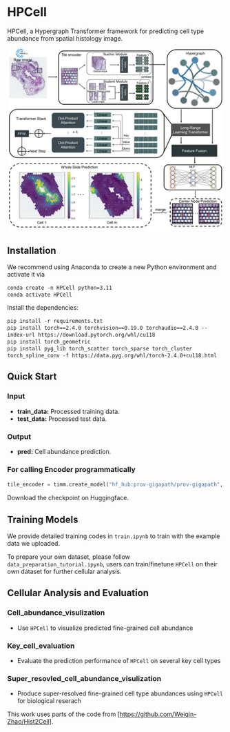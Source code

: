 # HPCell

HPCell, a Hypergraph Transformer framework for predicting cell type abundance from spatial histology image.

![model.jpg](https://github.com/VitaIntelli-CQU/HPCell/blob/main/model.jpg)

## Installation  

We recommend using Anaconda to create a new Python environment and activate it via

```
conda create -n HPCell python=3.11
conda activate HPCell
```
Install the dependencies:
```
pip install -r requirements.txt
pip install torch==2.4.0 torchvision==0.19.0 torchaudio==2.4.0 --index-url https://download.pytorch.org/whl/cu118
pip install torch_geometric
pip install pyg_lib torch_scatter torch_sparse torch_cluster torch_spline_conv -f https://data.pyg.org/whl/torch-2.4.0+cu118.html
```

## Quick Start

### Input

* **train_data:**   Processed training data.
* **test_data:**    Processed test data.

### Output

* **pred:**   Cell abundance prediction.

### For calling Encoder programmatically

```python
tile_encoder = timm.create_model("hf_hub:prov-gigapath/prov-gigapath", pretrained=False, checkpoint_path=".../pytorch_model.bin")
```

Download the checkpoint on Huggingface.


## Training Models

We provide detailed training codes in `train.ipynb` to train with the example data we uploaded.

To prepare your own dataset, please follow `data_preparation_tutorial.ipynb`, users can train/finetune `HPCell` on their own dataset for further cellular analysis.


## Cellular Analysis and Evaluation

### Cell_abundance_visulization

- Use `HPCell` to visualize predicted fine-grained cell abundance

### Key_cell_evaluation

- Evaluate the prediction performance of `HPCell` on several key cell types

### Super_resovled_cell_abundance_visulization

- Produce super-resolved fine-grained cell type abundances using `HPCell` for biological reserach


This work uses parts of the code from [https://github.com/Weiqin-Zhao/Hist2Cell].




